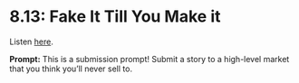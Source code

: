 # 8.13: Fake It Till You Make it 

Listen [here](http://www.writingexcuses.com/2013/03/31/writing-excuses-8-13-fake-it-till-you-make-it/). 

**Prompt:** This is a submission prompt! Submit a story to a high-level market that you think you’ll never sell to.
